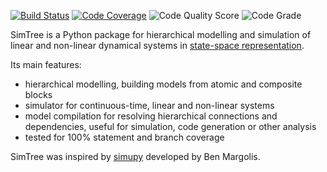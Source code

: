 [![Build Status](https://travis-ci.com/ralfgerlich/simtree.svg?branch=master)](https://travis-ci.com/ralfgerlich/simtree)
[![Code Coverage](https://codecov.io/gh/ralfgerlich/simtree/branch/master/graph/badge.svg)](https://codecov.io/gh/ralfgerlich/simtree)
![Code Quality Score](https://www.code-inspector.com/project/17342/score/svg)
![Code Grade](https://www.code-inspector.com/project/17342/status/svg)

SimTree is a Python package for hierarchical modelling and simulation of linear and non-linear dynamical systems in [state-space representation](https://en.wikipedia.org/wiki/State-space_representation).

Its main features:

   - hierarchical modelling, building models from atomic and composite blocks
   - simulator for continuous-time, linear and non-linear systems
   - model compilation for resolving hierarchical connections and dependencies, useful for simulation, code generation or other analysis
   - tested for 100% statement and branch coverage

SimTree was inspired by [simupy](https://github.com/simupy/simupy) developed by Ben Margolis.
